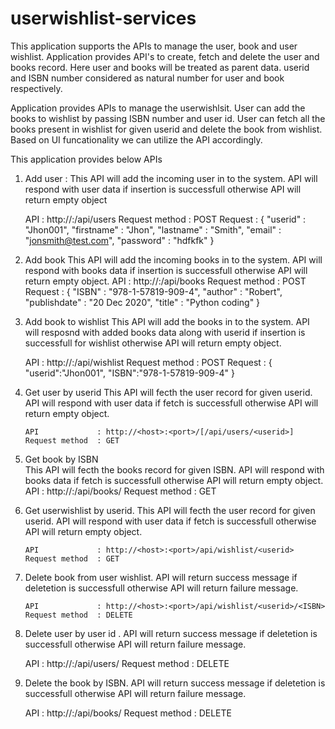 # userwishlist-services 
 This application supports the APIs to manage the user, book and user wishlist. 
 Application provides API's to create, fetch and delete the user and books record. Here user and books will be treated as parent data. 
 userid and ISBN number considered as natural number for user and book respectively.
 
 Application provides APIs to manage the userwishlsit. User can add the books to wishlist by passing ISBN number and user id. 
 User can fetch all the books present in wishlist for given userid and delete the book from wishlist. Based on UI funcationality we can utilize the API accordingly.

This application provides below APIs 
1. Add user  :
   This API will add the  incoming user in to the system. API will respond with user data if insertion is successfull otherwise API will return empty object 
      
      API             : http://<host>:<port>/api/users
      Request method  : POST
      Request         :
                        {
                           "userid"  : "Jhon001",
                           "firstname" : "Jhon",
                           "lastname" : "Smith",
                           "email"  : "jonsmith@test.com",
                           "password"  : "hdfkfk"
                       }
  
3. Add book 
   This API will add the incoming books in to the system. API will respond with books data if insertion is successfull otherwise API will return empty object.
      API             : http://<host>:<port>/api/books
      Request method  : POST
      Request         :
                          {
                             "ISBN"  : "978-1-57819-909-4",
                             "author" : "Robert",
                             "publishdate" : "20 Dec 2020",
                             "title"  : "Python coding"
                         }
  
5. Add book to wishlist 
   This API will add the books in to the system. API will resposnd with added books data along with userid if insertion is successfull for wishlist otherwise 
    API will return   empty object. 
    
      API             : http://<host>:<port>/api/wishlist
      Request method  : POST
      Request         :
                        {
                            "userid":"Jhon001",
                            "ISBN":"978-1-57819-909-4"
                        }
6. Get user by userid 
   This API will fecth the user record for given userid. API will respond with user data if fetch is successfull otherwise API will return empty object.
      
       API             : http://<host>:<port>/[/api/users/<userid>]
       Request method  : GET
   
7. Get book by ISBN  
   This API will fecth the books record for given ISBN. API will respond with books data if fetch is successfull otherwise API will return empty object.
       API             : http://<host>:<port>/api/books/<ISBN>
       Request method  : GET
  
8. Get userwishlist by userid.
   This API will fecth the user record for given userid. API will respond with user data if fetch is successfull otherwise API will return empty object.
       
       API             : http://<host>:<port>/api/wishlist/<userid>
       Request method  : GET
  
9. Delete book from user wishlist.
   API will return success message if deletetion is successfull otherwise API will return failure message.
       
       API             : http://<host>:<port>/api/wishlist/<userid>/<ISBN>
       Request method  : DELETE
  
10. Delete user by user id . 
    API will return success message if deletetion is successfull otherwise API will return failure message.
       
       API             : http://<host>:<port>/api/users/<userid>
       Request method  : DELETE
  
11. Delete the book by ISBN.
    API will return success message if deletetion is successfull otherwise API will return failure message.
      
       API             : http://<host>:<port>/api/books/<ISBN>
       Request method  : DELETE
